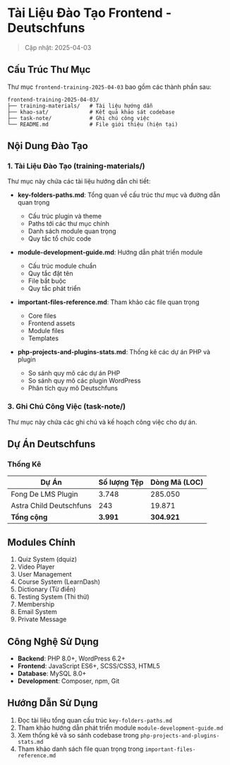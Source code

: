 # Tài Liệu Đào Tạo Frontend - Deutschfuns

> Cập nhật: 2025-04-03

## Cấu Trúc Thư Mục

Thư mục `frontend-training-2025-04-03` bao gồm các thành phần sau:

```
frontend-training-2025-04-03/
├── training-materials/   # Tài liệu hướng dẫn
├── khao-sat/             # Kết quả khảo sát codebase
├── task-note/            # Ghi chú công việc
└── README.md             # File giới thiệu (hiện tại)
```

## Nội Dung Đào Tạo

### 1. Tài Liệu Đào Tạo (training-materials/)

Thư mục này chứa các tài liệu hướng dẫn chi tiết:

-   **key-folders-paths.md**: Tổng quan về cấu trúc thư mục và đường dẫn quan trọng

    -   Cấu trúc plugin và theme
    -   Paths tới các thư mục chính
    -   Danh sách module quan trọng
    -   Quy tắc tổ chức code

-   **module-development-guide.md**: Hướng dẫn phát triển module

    -   Cấu trúc module chuẩn
    -   Quy tắc đặt tên
    -   File bắt buộc
    -   Quy tắc phát triển

-   **important-files-reference.md**: Tham khảo các file quan trọng

    -   Core files
    -   Frontend assets
    -   Module files
    -   Templates

-   **php-projects-and-plugins-stats.md**: Thống kê các dự án PHP và plugin

    -   So sánh quy mô các dự án PHP
    -   So sánh quy mô các plugin WordPress
    -   Phân tích quy mô Deutschfuns

### 3. Ghi Chú Công Việc (task-note/)

Thư mục này chứa các ghi chú và kế hoạch công việc cho dự án.

## Dự Án Deutschfuns

### Thống Kê

| **Dự Án**               | **Số lượng Tệp** | **Dòng Mã (LOC)** |
| ----------------------- | ---------------- | ----------------- |
| Fong De LMS Plugin      | 3.748            | 285.050           |
| Astra Child Deutschfuns | 243              | 19.871            |
| **Tổng cộng**           | **3.991**        | **304.921**       |

## Modules Chính

1. Quiz System (dquiz)
2. Video Player
3. User Management
4. Course System (LearnDash)
5. Dictionary (Từ điển)
6. Testing System (Thi thử)
7. Membership
8. Email System
9. Private Message

## Công Nghệ Sử Dụng

-   **Backend**: PHP 8.0+, WordPress 6.2+
-   **Frontend**: JavaScript ES6+, SCSS/CSS3, HTML5
-   **Database**: MySQL 8.0+
-   **Development**: Composer, npm, Git

## Hướng Dẫn Sử Dụng

1. Đọc tài liệu tổng quan cấu trúc `key-folders-paths.md`
2. Tham khảo hướng dẫn phát triển module `module-development-guide.md`
3. Xem thống kê và so sánh codebase trong `php-projects-and-plugins-stats.md`
4. Tham khảo danh sách file quan trọng trong `important-files-reference.md`
